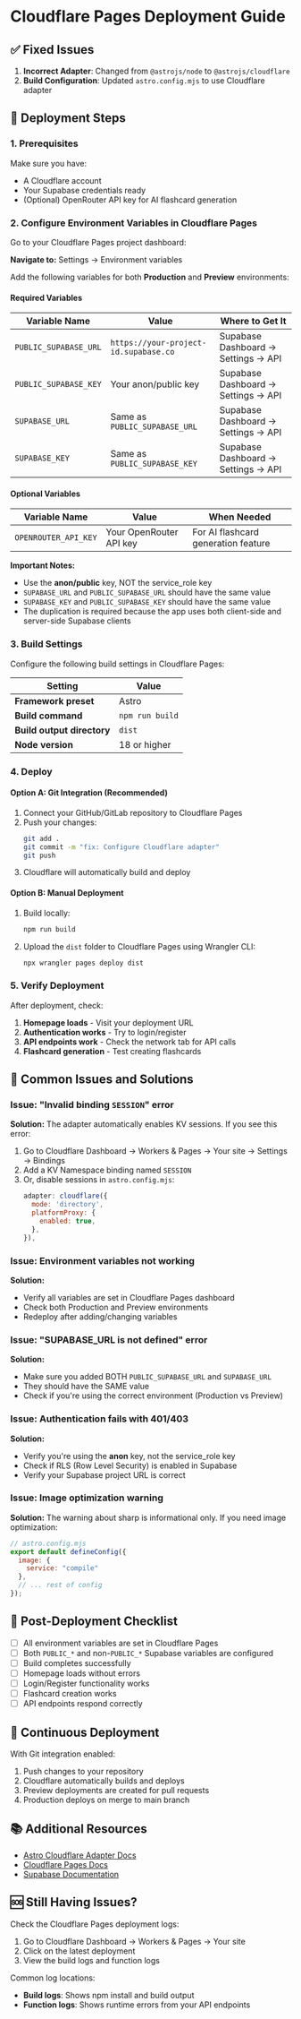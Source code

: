 # Cloudflare Pages Deployment Guide

## ✅ Fixed Issues

1. **Incorrect Adapter**: Changed from `@astrojs/node` to `@astrojs/cloudflare`
2. **Build Configuration**: Updated `astro.config.mjs` to use Cloudflare adapter

## 🚀 Deployment Steps

### 1. Prerequisites

Make sure you have:
- A Cloudflare account
- Your Supabase credentials ready
- (Optional) OpenRouter API key for AI flashcard generation

### 2. Configure Environment Variables in Cloudflare Pages

Go to your Cloudflare Pages project dashboard:

**Navigate to:** Settings → Environment variables

Add the following variables for both **Production** and **Preview** environments:

#### Required Variables

| Variable Name | Value | Where to Get It |
|--------------|-------|-----------------|
| `PUBLIC_SUPABASE_URL` | `https://your-project-id.supabase.co` | Supabase Dashboard → Settings → API |
| `PUBLIC_SUPABASE_KEY` | Your anon/public key | Supabase Dashboard → Settings → API |
| `SUPABASE_URL` | Same as `PUBLIC_SUPABASE_URL` | Supabase Dashboard → Settings → API |
| `SUPABASE_KEY` | Same as `PUBLIC_SUPABASE_KEY` | Supabase Dashboard → Settings → API |

#### Optional Variables

| Variable Name | Value | When Needed |
|--------------|-------|-------------|
| `OPENROUTER_API_KEY` | Your OpenRouter API key | For AI flashcard generation feature |

**Important Notes:**
- Use the **anon/public** key, NOT the service_role key
- `SUPABASE_URL` and `PUBLIC_SUPABASE_URL` should have the same value
- `SUPABASE_KEY` and `PUBLIC_SUPABASE_KEY` should have the same value
- The duplication is required because the app uses both client-side and server-side Supabase clients

### 3. Build Settings

Configure the following build settings in Cloudflare Pages:

| Setting | Value |
|---------|-------|
| **Framework preset** | Astro |
| **Build command** | `npm run build` |
| **Build output directory** | `dist` |
| **Node version** | 18 or higher |

### 4. Deploy

#### Option A: Git Integration (Recommended)

1. Connect your GitHub/GitLab repository to Cloudflare Pages
2. Push your changes:
   ```bash
   git add .
   git commit -m "fix: Configure Cloudflare adapter"
   git push
   ```
3. Cloudflare will automatically build and deploy

#### Option B: Manual Deployment

1. Build locally:
   ```bash
   npm run build
   ```
2. Upload the `dist` folder to Cloudflare Pages using Wrangler CLI:
   ```bash
   npx wrangler pages deploy dist
   ```

### 5. Verify Deployment

After deployment, check:

1. **Homepage loads** - Visit your deployment URL
2. **Authentication works** - Try to login/register
3. **API endpoints work** - Check the network tab for API calls
4. **Flashcard generation** - Test creating flashcards

## 🐛 Common Issues and Solutions

### Issue: "Invalid binding `SESSION`" error

**Solution:** The adapter automatically enables KV sessions. If you see this error:
1. Go to Cloudflare Dashboard → Workers & Pages → Your site → Settings → Bindings
2. Add a KV Namespace binding named `SESSION`
3. Or, disable sessions in `astro.config.mjs`:
   ```js
   adapter: cloudflare({
     mode: 'directory',
     platformProxy: {
       enabled: true,
     },
   }),
   ```

### Issue: Environment variables not working

**Solution:**
- Verify all variables are set in Cloudflare Pages dashboard
- Check both Production and Preview environments
- Redeploy after adding/changing variables

### Issue: "SUPABASE_URL is not defined" error

**Solution:**
- Make sure you added BOTH `PUBLIC_SUPABASE_URL` and `SUPABASE_URL`
- They should have the SAME value
- Check if you're using the correct environment (Production vs Preview)

### Issue: Authentication fails with 401/403

**Solution:**
- Verify you're using the **anon** key, not the service_role key
- Check if RLS (Row Level Security) is enabled in Supabase
- Verify your Supabase project URL is correct

### Issue: Image optimization warning

**Solution:** The warning about sharp is informational only. If you need image optimization:
```js
// astro.config.mjs
export default defineConfig({
  image: {
    service: "compile"
  },
  // ... rest of config
});
```

## 📝 Post-Deployment Checklist

- [ ] All environment variables are set in Cloudflare Pages
- [ ] Both `PUBLIC_*` and non-`PUBLIC_*` Supabase variables are configured
- [ ] Build completes successfully
- [ ] Homepage loads without errors
- [ ] Login/Register functionality works
- [ ] Flashcard creation works
- [ ] API endpoints respond correctly

## 🔄 Continuous Deployment

With Git integration enabled:
1. Push changes to your repository
2. Cloudflare automatically builds and deploys
3. Preview deployments are created for pull requests
4. Production deploys on merge to main branch

## 📚 Additional Resources

- [Astro Cloudflare Adapter Docs](https://docs.astro.build/en/guides/deploy/cloudflare/)
- [Cloudflare Pages Docs](https://developers.cloudflare.com/pages/)
- [Supabase Documentation](https://supabase.com/docs)

## 🆘 Still Having Issues?

Check the Cloudflare Pages deployment logs:
1. Go to Cloudflare Dashboard → Workers & Pages → Your site
2. Click on the latest deployment
3. View the build logs and function logs

Common log locations:
- **Build logs**: Shows npm install and build output
- **Function logs**: Shows runtime errors from your API endpoints

